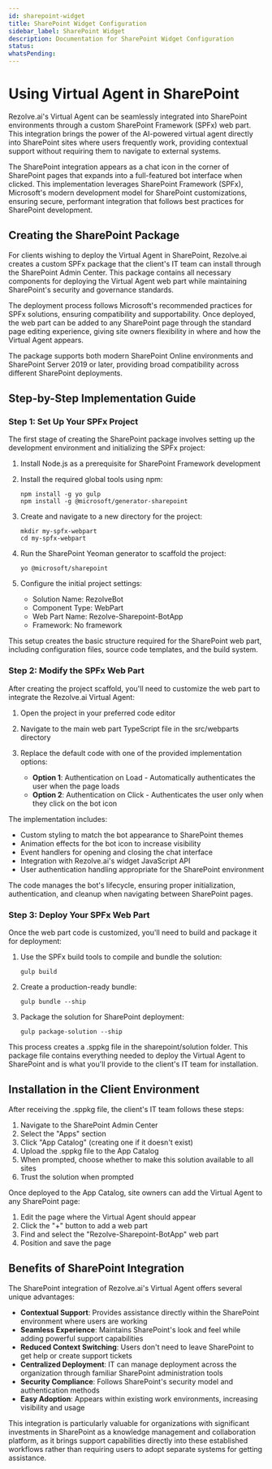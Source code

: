 ```yaml
---
id: sharepoint-widget
title: SharePoint Widget Configuration
sidebar_label: SharePoint Widget
description: Documentation for SharePoint Widget Configuration
status: 
whatsPending: 
---
```



# Using Virtual Agent in SharePoint

Rezolve.ai's Virtual Agent can be seamlessly integrated into SharePoint environments through a custom SharePoint Framework (SPFx) web part. This integration brings the power of the AI-powered virtual agent directly into SharePoint sites where users frequently work, providing contextual support without requiring them to navigate to external systems.

The SharePoint integration appears as a chat icon in the corner of SharePoint pages that expands into a full-featured bot interface when clicked. This implementation leverages SharePoint Framework (SPFx), Microsoft's modern development model for SharePoint customizations, ensuring secure, performant integration that follows best practices for SharePoint development.


## Creating the SharePoint Package

For clients wishing to deploy the Virtual Agent in SharePoint, Rezolve.ai creates a custom SPFx package that the client's IT team can install through the SharePoint Admin Center. This package contains all necessary components for deploying the Virtual Agent web part while maintaining SharePoint's security and governance standards.

The deployment process follows Microsoft's recommended practices for SPFx solutions, ensuring compatibility and supportability. Once deployed, the web part can be added to any SharePoint page through the standard page editing experience, giving site owners flexibility in where and how the Virtual Agent appears.

The package supports both modern SharePoint Online environments and SharePoint Server 2019 or later, providing broad compatibility across different SharePoint deployments.

## Step-by-Step Implementation Guide

### Step 1: Set Up Your SPFx Project

The first stage of creating the SharePoint package involves setting up the development environment and initializing the SPFx project:

1. Install Node.js as a prerequisite for SharePoint Framework development

2. Install the required global tools using npm:
   ```
   npm install -g yo gulp
   npm install -g @microsoft/generator-sharepoint
   ```

3. Create and navigate to a new directory for the project:
   ```
   mkdir my-spfx-webpart
   cd my-spfx-webpart
   ```

4. Run the SharePoint Yeoman generator to scaffold the project:
   ```
   yo @microsoft/sharepoint
   ```

5. Configure the initial project settings:
   - Solution Name: RezolveBot
   - Component Type: WebPart
   - Web Part Name: Rezolve-Sharepoint-BotApp
   - Framework: No framework

This setup creates the basic structure required for the SharePoint web part, including configuration files, source code templates, and the build system.

### Step 2: Modify the SPFx Web Part

After creating the project scaffold, you'll need to customize the web part to integrate the Rezolve.ai Virtual Agent:

1. Open the project in your preferred code editor

2. Navigate to the main web part TypeScript file in the src/webparts directory

3. Replace the default code with one of the provided implementation options:
   - **Option 1**: Authentication on Load - Automatically authenticates the user when the page loads
   - **Option 2**: Authentication on Click - Authenticates the user only when they click on the bot icon

The implementation includes:
- Custom styling to match the bot appearance to SharePoint themes
- Animation effects for the bot icon to increase visibility
- Event handlers for opening and closing the chat interface
- Integration with Rezolve.ai's widget JavaScript API
- User authentication handling appropriate for the SharePoint environment

The code manages the bot's lifecycle, ensuring proper initialization, authentication, and cleanup when navigating between SharePoint pages.

### Step 3: Deploy Your SPFx Web Part

Once the web part code is customized, you'll need to build and package it for deployment:

1. Use the SPFx build tools to compile and bundle the solution:
   ```
   gulp build
   ```

2. Create a production-ready bundle:
   ```
   gulp bundle --ship
   ```

3. Package the solution for SharePoint deployment:
   ```
   gulp package-solution --ship
   ```

This process creates a .sppkg file in the sharepoint/solution folder. This package file contains everything needed to deploy the Virtual Agent to SharePoint and is what you'll provide to the client's IT team for installation.

## Installation in the Client Environment

After receiving the .sppkg file, the client's IT team follows these steps:

1. Navigate to the SharePoint Admin Center
2. Select the "Apps" section
3. Click "App Catalog" (creating one if it doesn't exist)
4. Upload the .sppkg file to the App Catalog
5. When prompted, choose whether to make this solution available to all sites
6. Trust the solution when prompted

Once deployed to the App Catalog, site owners can add the Virtual Agent to any SharePoint page:

1. Edit the page where the Virtual Agent should appear
2. Click the "+" button to add a web part
3. Find and select the "Rezolve-Sharepoint-BotApp" web part
4. Position and save the page

## Benefits of SharePoint Integration

The SharePoint integration of Rezolve.ai's Virtual Agent offers several unique advantages:

- **Contextual Support**: Provides assistance directly within the SharePoint environment where users are working
- **Seamless Experience**: Maintains SharePoint's look and feel while adding powerful support capabilities
- **Reduced Context Switching**: Users don't need to leave SharePoint to get help or create support tickets
- **Centralized Deployment**: IT can manage deployment across the organization through familiar SharePoint administration tools
- **Security Compliance**: Follows SharePoint's security model and authentication methods
- **Easy Adoption**: Appears within existing work environments, increasing visibility and usage

This integration is particularly valuable for organizations with significant investments in SharePoint as a knowledge management and collaboration platform, as it brings support capabilities directly into these established workflows rather than requiring users to adopt separate systems for getting assistance.